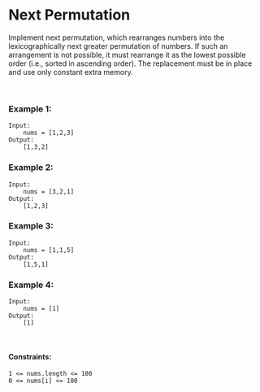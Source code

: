 # Next Permutation

Implement next permutation, which rearranges numbers into the lexicographically next greater permutation of numbers.
If such an arrangement is not possible, it must rearrange it as the lowest possible order (i.e., sorted in ascending order).
The replacement must be in place and use only constant extra memory.

&nbsp;

### Example 1:
```
Input: 
    nums = [1,2,3]
Output:
    [1,3,2]
```

### Example 2:
```
Input: 
    nums = [3,2,1]
Output:
    [1,2,3]
```

### Example 3:
```
Input: 
    nums = [1,1,5]
Output:
    [1,5,1]
```

### Example 4:
```
Input: 
    nums = [1]
Output:
    [1]
```
&nbsp;

#### Constraints:
```
1 <= nums.length <= 100
0 <= nums[i] <= 100
```
